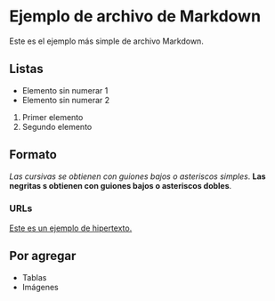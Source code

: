 # Ejemplo de archivo de Markdown

Este es el ejemplo más simple de archivo Markdown.

## Listas

- Elemento sin numerar 1
- Elemento sin numerar 2

1. Primer elemento
2. Segundo elemento

## Formato

_Las cursivas se obtienen con guiones bajos o asteriscos simples_. **Las negritas s obtienen con guiones bajos o asteriscos dobles**.

### URLs

[Este es un ejemplo de hipertexto.](https://github.com/UNAM-Ciencias/git-github-fundamentals-esteban-mendoza#using-markdown-on-github)

## Por agregar

- Tablas
- Imágenes
